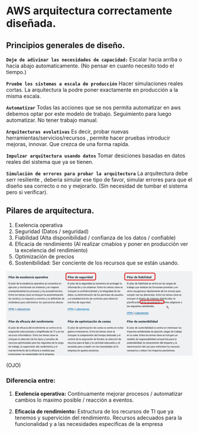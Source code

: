# AWS arquitectura correctamente diseñada. 

## Principios generales de diseño. 

**```Deje de adivinar las necesidades de capacidad:```**
Escalar hacia arriba o hacia abajo automaticamente. (No pensar en cuanto necesito todo el tiempo.)

**```Pruebe los sistemas a escala de producción```**
Hacer simulaciones reales cortas. La arquitectura la podre poner exactamente en producción a la misma escala. 

**```Automatizar```** Todas las acciones que se nos permita automatizar en aws debemos optar por este modelo de trabajo. Seguimiento para luego automatizar. No tener trabajo manual. 

**```Arquitecturas evolutivas```** Es decir, probar nuevas herramientas/servicios/recursos , permite hacer pruebas introducir mejoras, innovar. Que crezca de una forma rapida. 

**```Impulzar arquitectura usando datos```** Tomar desiciones basadas en datos reales del sistema que ya se tienen. 

**```Simulación de errores para probar la arquitectura```** La arquitectura debe serr resiliente , deberia simular ese tipo de favor, simular errores para que el diseño sea correcto o no y mejorarlo. (Sin necesidad de tumbar el sistema pero si verificar). 


## Pilares de arquitectura. 

1. Exelencia operativa
2. Seguridad (Datos / seguridad)
3. Fiabilidad (Alta disponibilidad / confianza de los datos / confiable)
4. Eficacia de rendimiento (Al realizar cmabios y poner en producción ver la excelencia del rendimiento)
5. Optimización de precios
6. Sostenibilidad: Ser conciente de los recursos que se están usando. 

![alt text](image-2.png)

(OJO)
### Diferencia entre: 

1. **Exelencia operativa:** Continuamente mejorar procesos / automatizar cambios lo maximo posible / reacción a eventos.

2. **Eficacia de rendimiento:** Estructura de los recursos de TI que ya tenemos y supervición del rendimiento. Recursos adecuados para la funcionalidad y a las necesidades especificas de la empresa  